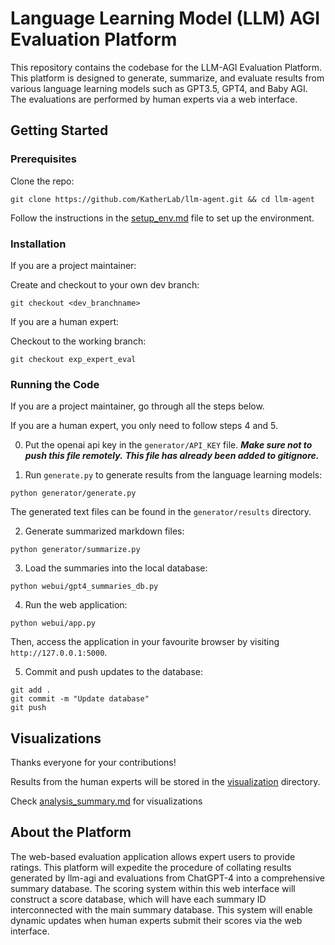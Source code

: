 
# Language Learning Model (LLM) AGI Evaluation Platform

This repository contains the codebase for the LLM-AGI Evaluation Platform. This platform is designed to generate, summarize, and evaluate results from various language learning models such as GPT3.5, GPT4, and Baby AGI. The evaluations are performed by human experts via a web interface.

## Getting Started

### Prerequisites
Clone the repo:
```shell
git clone https://github.com/KatherLab/llm-agent.git && cd llm-agent
```

Follow the instructions in the [setup_env.md](setup_env.md) file to set up the environment.

### Installation
If you are a project maintainer:

Create and checkout to your own dev branch:
```shell
git checkout <dev_branchname>
```

If you are a human expert:

Checkout to the working branch:
```shell
git checkout exp_expert_eval
```

### Running the Code
If you are a project maintainer, go through all the steps below.

If you are a human expert, you only need to follow steps 4 and 5.

0. Put the openai api key in the `generator/API_KEY` file.
***Make sure not to push this file remotely.***
***This file has already been added to gitignore.***

1. Run `generate.py` to generate results from the language learning models:
```shell
python generator/generate.py
```
The generated text files can be found in the `generator/results` directory.

2. Generate summarized markdown files:

```shell
python generator/summarize.py
```

3. Load the summaries into the local database:

```shell
python webui/gpt4_summaries_db.py
```


4. Run the web application:

```shell
python webui/app.py
```

Then, access the application in your favourite browser by visiting `http://127.0.0.1:5000`.

5. Commit and push updates to the database:

```shell
git add .
git commit -m "Update database"
git push
```

## Visualizations
Thanks everyone for your contributions!

Results from the human experts will be stored in the [visualization](visualization) directory.

Check [analysis_summary.md](visualization%2Fanalysis_plots_archive%2Fanalysis_summary.md) for visualizations



## About the Platform

The web-based evaluation application allows expert users to provide ratings. This platform will expedite the procedure of collating results generated by llm-agi and evaluations from ChatGPT-4 into a comprehensive summary database. The scoring system within this web interface will construct a score database, which will have each summary ID interconnected with the main summary database. This system will enable dynamic updates when human experts submit their scores via the web interface.
